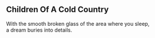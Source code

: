 Children Of A Cold Country
--------------------------
With the smooth broken glass of the area where you sleep,  
a dream buries into details.  
